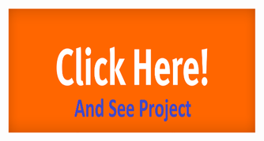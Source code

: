 <a href="https://restapi.aslambd.com/" target="_blank">
   <img src="storage/images/click_me.png" width="auto" height="260">
</a>
